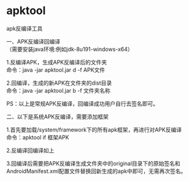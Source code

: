 # apktool
apk反编译工具

一、APK反编译回编译<br>
（需要安装java环境:例如jdk-8u191-windows-x64）

1.反编译APK，生成APK反编译后的文件夹<br>
命令：java -jar apktool.jar d -f APK文件

2.回编译，生成的新APK在文件夹的dist目录<br>
命令：java -jar apktool.jar b -f 文件夹名称

PS：以上是常规APK反编译，回编译成功用户自行去签名即可。

二、以下是系统APK反编译，需要添加框架

1.首先要加载/system/framework下的所有apk框架，再进行对APK反编译<br>
命令：apktool if 框架APK

2.反编译回编译如上

3.回编译后需要把APK反编译生成文件夹中的original目录下的原始签名和AndroidManifest.xml配置文件替换回新生成的apk中即可，无需再次签名。
